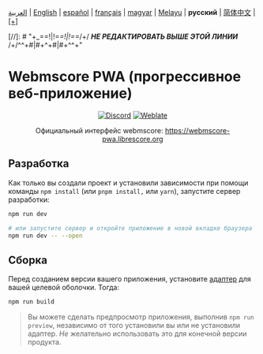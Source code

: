 <div dir="ltr" align="left">

‎[العربية](/docs/ar/اقرأني.md) | ‎[English](/docs/en/README.md) | ‎[español](/docs/es/LÉAME.md) | ‎[français](/docs/fr/LISEZMOI.md) | ‎[magyar](/docs/hu/OLVASSAEL.md) | ‎[Melayu](/docs/ms/BACASAYA.md) | ‎**русский** | ‎[简体中文](/docs/zh-Hans/自述文件.md) | ‎[[+]](https://weblate.librescore.org/projects/librescore/docs)

[//]: # "\+\_==!|!=_=!|!==_/+/ ***НЕ РЕДАКТИРОВАТЬ ВЫШЕ ЭТОЙ ЛИНИИ*** /+/^^+#|#+^+#|#+^^\+\"

# Webmscore PWA (прогрессивное веб-приложение)

<div align="center">

[![Discord](https://img.shields.io/discord/774491656643674122?color=5865F2&label=&labelColor=555555&logo=discord&logoColor=FFFFFF)](https://discord.gg/DKu7cUZ4XQ) [![Weblate](https://weblate.librescore.org/widgets/librescore/-/webmscore-pwa/svg-badge.svg)](https://weblate.librescore.org/engage/librescore)

Официальный интерфейс webmscore: <https://webmscore-pwa.librescore.org>

</div>

## Разработка

Как только вы создали проект и установили зависимости при помощи команды `npm install` (или `pnpm install,` или `yarn`), запустите сервер разработки:

```bash
npm run dev

# или запустите сервер и откройте приложение в новой вкладке браузера
npm run dev -- --open
```

## Сборка

Перед созданием версии вашего приложения, установите [адаптер](https://kit.svelte.dev/docs#adapters) для вашей целевой оболочки. Тогда:

```bash
npm run build
```

> Вы можете сделать предпросмотр приложения, выполнив `npm run preview`, независимо от того установили вы или не установили адаптер. _Не_ желательно использовать это для конечной версии продукта.

</div>

